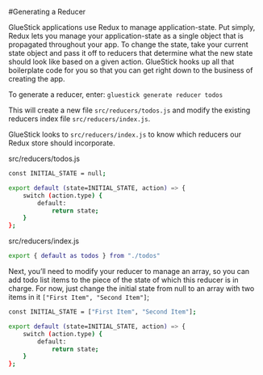 #Generating a Reducer

GlueStick applications use Redux to manage application-state. Put simply, Redux lets you manage your application-state as a single object that is propagated throughout your app. To change the state, take your current state object and pass it off to reducers that determine what the new state should look like based on a given action. GlueStick hooks up all that boilerplate code for you so that you can get right down to the business of creating the app. 

To generate a reducer, enter: ```gluestick generate reducer todos```

This will create a new file ```src/reducers/todos.js``` and modify the existing reducers index file ```src/reducers/index.js```.

GlueStick looks to ```src/reducers/index.js``` to know which reducers our Redux store should incorporate. 

src/reducers/todos.js


```bash
const INITIAL_STATE = null;

export default (state=INITIAL_STATE, action) => {
    switch (action.type) {
        default:
            return state;
    }
};

```

src/reducers/index.js

```bash
export { default as todos } from "./todos"
```

Next, you’ll need to modify your reducer to manage an array, so you can add todo list items to the piece of the state of which this reducer is in charge. For now, just change the initial state from null to an array with two items in it 
```["First Item", "Second Item"]```;

```bash
const INITIAL_STATE = ["First Item", "Second Item"];

export default (state=INITIAL_STATE, action) => {
    switch (action.type) {
        default:
            return state;
    }
};
```
